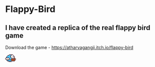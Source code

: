 # Flappy-Bird
## I have created a replica of the real flappy bird game

Download the game - https://atharvagangji.itch.io/flappy-bird

![flappy-bird](https://github.com/AtharvaGangji/Flappy-Bird/blob/main/assets/bluebird-midflap.png)
